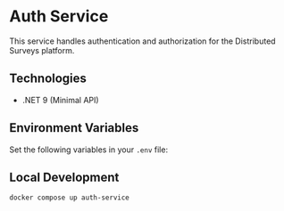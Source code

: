 # Auth Service

This service handles authentication and authorization for the Distributed Surveys platform.

## Technologies

- .NET 9 (Minimal API)

## Environment Variables

Set the following variables in your `.env` file:

## Local Development

```sh
docker compose up auth-service
```

